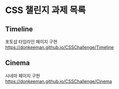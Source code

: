 # CSS 챌린지 과제 목록
## Timeline
 포토샵 타임라인 페이지 구현  
 https://donkeeman.github.io/CSSChallenge/Timeline
## Cinema  
 시네마 페이지 구현  
 https://donkeeman.github.io/CSSChallenge/Cinema
